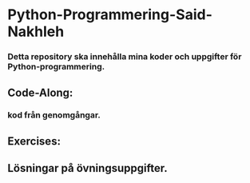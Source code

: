 # Python-Programmering-Said-Nakhleh

### Detta repository ska innehålla mina koder och uppgifter för Python-programmering. 

## Code-Along:
### kod från genomgångar.

## Exercises:
## Lösningar på övningsuppgifter. 
